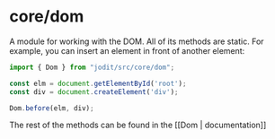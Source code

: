 # core/dom

A module for working with the DOM. All of its methods are static.
For example, you can insert an element in front of another element:

```js
import { Dom } from "jodit/src/core/dom";

const elm = document.getElementById('root');
const div = document.createElement('div');

Dom.before(elm, div);
```

The rest of the methods can be found in the [[Dom | documentation]]
